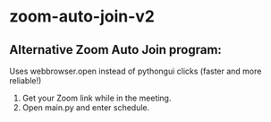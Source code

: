 # zoom-auto-join-v2
## Alternative Zoom Auto Join program:
Uses webbrowser.open instead of pythongui clicks (faster and more reliable!)

1. Get your Zoom link while in the meeting.
2. Open main.py and enter schedule.
